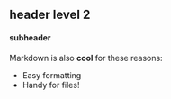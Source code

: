 ## header level 2
#### subheader

Markdown is also **cool** for these reasons:
* Easy formatting
* Handy for files!
